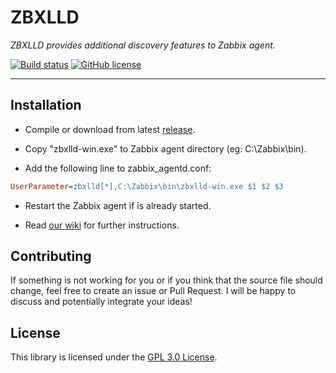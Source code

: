 # ZBXLLD

_ZBXLLD provides additional discovery features to Zabbix agent._

[![Build status](https://github.com/skarllot/zbxlld/actions/workflows/dotnet.yml/badge.svg?branch=main)](https://github.com/skarllot/zbxlld/actions)
[![GitHub license](https://img.shields.io/badge/license-GPL%203.0-blue.svg?style=flat)](https://raw.githubusercontent.com/skarllot/zbxlld/master/LICENSE)

<hr />

## Installation

- Compile or download from latest [release](https://github.com/skarllot/zbxlld/releases).

- Copy "zbxlld-win.exe" to Zabbix agent directory (eg: C:\Zabbix\bin).

- Add the following line to zabbix_agentd.conf:  
```ini
UserParameter=zbxlld[*],C:\Zabbix\bin\zbxlld-win.exe $1 $2 $3
```

- Restart the Zabbix agent if is already started.

- Read [our wiki](https://github.com/skarllot/zbxlld/wiki) for further instructions.


## Contributing

If something is not working for you or if you think that the source file
should change, feel free to create an issue or Pull Request.
I will be happy to discuss and potentially integrate your ideas!

## License

This library is licensed under the [GPL 3.0 License](./LICENSE).
